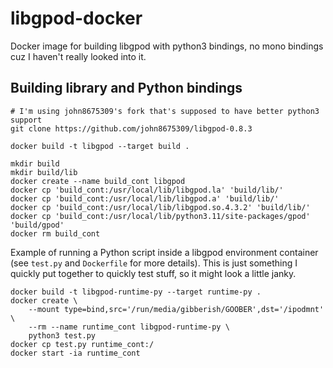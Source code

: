 # libgpod-docker

Docker image for building libgpod with python3 bindings, no mono bindings cuz I haven't really looked into it.

## Building library and Python bindings

```shell
# I'm using john8675309's fork that's supposed to have better python3 support
git clone https://github.com/john8675309/libgpod-0.8.3

docker build -t libgpod --target build .

mkdir build
mkdir build/lib
docker create --name build_cont libgpod
docker cp 'build_cont:/usr/local/lib/libgpod.la' 'build/lib/'
docker cp 'build_cont:/usr/local/lib/libgpod.a' 'build/lib/'
docker cp 'build_cont:/usr/local/lib/libgpod.so.4.3.2' 'build/lib/'
docker cp 'build_cont:/usr/local/lib/python3.11/site-packages/gpod' 'build/gpod'
docker rm build_cont
```

Example of running a Python script inside a libgpod environment container (see `test.py` and `Dockerfile` for more details). This is just something I quickly put together to quickly test stuff, so it might look a little janky.

```shell
docker build -t libgpod-runtime-py --target runtime-py .
docker create \
	--mount type=bind,src='/run/media/gibberish/GOOBER',dst='/ipodmnt' \
	--rm --name runtime_cont libgpod-runtime-py \
	python3 test.py
docker cp test.py runtime_cont:/
docker start -ia runtime_cont
```
